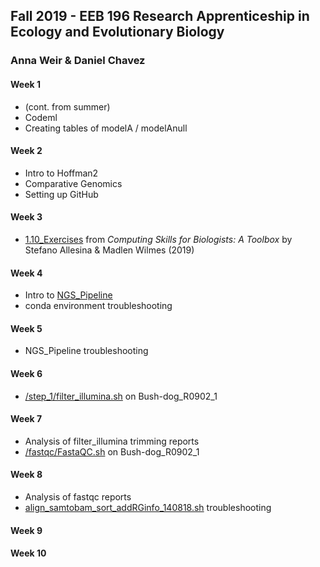 ## Fall 2019 - EEB 196 Research Apprenticeship in Ecology and Evolutionary Biology
### Anna Weir & Daniel Chavez

#### Week 1   
- (cont. from summer)  
- Codeml     
- Creating tables of modelA / modelAnull   
  
#### Week 2  
- Intro to Hoffman2  
- Comparative Genomics  
- Setting up GitHub  
  
#### Week 3  
- [1.10_Exercises](https://github.com/acw414/EEB_196/tree/master/1.10_Exercises) from  *Computing Skills for Biologists: A Toolbox* by Stefano Allesina & Madlen Wilmes (2019)   

#### Week 4  
- Intro to [NGS_Pipeline](https://github.com/dechavezv/NGS_pipeline)   
- conda environment troubleshooting  
  
#### Week 5  
- NGS_Pipeline troubleshooting  
  
#### Week 6  
- [/step_1/filter_illumina.sh](https://github.com/acw414/EEB_196/tree/master/step_1) on Bush-dog_R0902_1  
  
#### Week 7  
- Analysis of filter_illumina trimming reports  
- [/fastqc/FastaQC.sh](https://github.com/acw414/EEB_196/tree/master/fastqc) on Bush-dog_R0902_1  
  
#### Week 8  
- Analysis of fastqc reports  
- [align_samtobam_sort_addRGinfo_140818.sh](https://github.com/acw414/EEB_196/blob/master/align_samtobam_sort_addRGinfo_140818.sh) troubleshooting  
  
#### Week 9  
    
#### Week 10  
